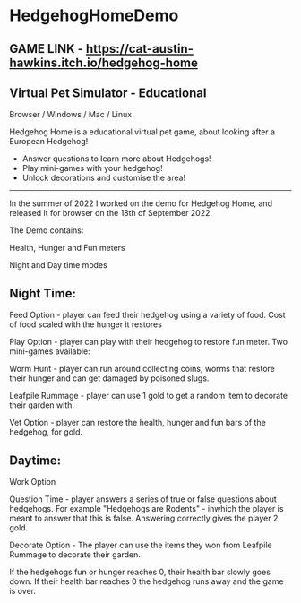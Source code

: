 # HedgehogHomeDemo

GAME LINK - https://cat-austin-hawkins.itch.io/hedgehog-home 
---------------------------------------------------------------------

Virtual Pet Simulator - Educational 
---------------------------------------------------------------------

Browser / Windows / Mac / Linux


Hedgehog Home is a educational virtual pet game, about looking after a European Hedgehog!
- Answer questions to learn more about Hedgehogs!
- Play mini-games with your hedgehog!
- Unlock decorations and customise the area!

---------------------------------------------------------------------

In the summer of 2022 I worked on the demo for Hedgehog Home, and released it for browser on the 18th of September 2022. 

The Demo contains:

Health, Hunger and Fun meters

Night and Day time modes



Night Time:
---------------------------------------------------------------------

Feed Option - player can feed their hedgehog using a variety of food. Cost of food scaled with the hunger it restores

Play Option - player can play with their hedgehog to restore fun meter. Two mini-games available:

Worm Hunt - player can run around collecting coins, worms that restore their hunger and can get damaged by poisoned slugs.

Leafpile Rummage - player can use 1 gold to get a random item to decorate their garden with.

Vet Option - player can restore the health, hunger and fun bars of the hedgehog, for gold. 



Daytime: 
---------------------------------------------------------------------

Work Option

Question Time - player answers a series of true or false questions about hedgehogs. For example "Hedgehogs are Rodents" - inwhich the player is meant to answer that this is false. Answering correctly gives the player 2 gold.

Decorate Option - The player can use the items they won from Leafpile Rummage to decorate their garden.

If the hedgehogs fun or hunger reaches 0, their health bar slowly goes down. If their health bar reaches 0 the hedgehog runs away and the game is over.
